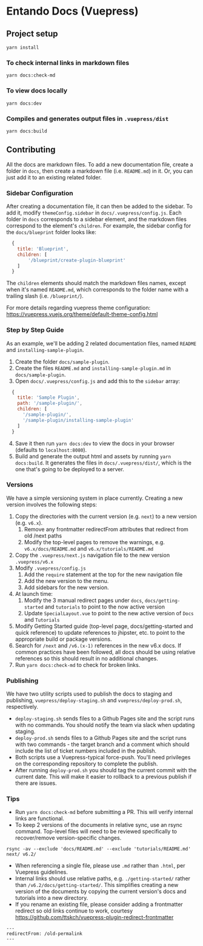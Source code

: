 # Entando Docs (Vuepress)

## Project setup
```
yarn install
```

### To check internal links in markdown files
```
yarn docs:check-md
```

### To view docs locally
```
yarn docs:dev
```

### Compiles and generates output files in `.vuepress/dist`
```
yarn docs:build
```

## Contributing
All the docs are markdown files. To add a new documentation file, create a folder in `docs`, then create a markdown file (i.e. `README.md`) in it. Or, you can just add it to an existing related folder.

### Sidebar Configuration
After creating a documentation file, it can then be added to the sidebar. To add it, modify `themeConfig.sidebar` in `docs/.vuepress/config.js`. Each folder in `docs` corresponds to a sidebar element, and the markdown files correspond to the element's `children`. For example, the sidebar config for the `docs/blueprint` folder looks like:

```js
  {
    title: 'Blueprint',
    children: [
        '/blueprint/create-plugin-blueprint'
    ]
  }
```

The `children` elements should match the markdown files names, except when it's named `README.md`, which corresponds to the folder name with a trailing slash (i.e. `/blueprint/`).

For more details regarding vuepress theme configuration: https://vuepress.vuejs.org/theme/default-theme-config.html

### Step by Step Guide
As an example, we'll be adding 2 related documentation files, named `README` and `installing-sample-plugin`.

1. Create the folder `docs/sample-plugin`.
2. Create the files `README.md` and `installing-sample-plugin.md` in `docs/sample-plugin`.
3. Open `docs/.vuepress/config.js` and add this to the `sidebar` array:
```js
  {
    title: 'Sample Plugin',
    path: '/sample-plugin/',
    children: [
      '/sample-plugin/',
      '/sample-plugin/installing-sample-plugin'
    ]
  }
```
4. Save it then run `yarn docs:dev` to view the docs in your browser (defaults to `localhost:8080`).
5. Build and generate the output html and assets by running `yarn docs:build`. It generates the files in `docs/.vuepress/dist/`, which is the one that's going to be deployed to a server.

### Versions
We have a simple versioning system in place currently. Creating a new version involves the following steps:
1. Copy the directories with the current version (e.g. `next`) to a new version (e.g. `v6.x`).
   1. Remove any frontmatter redirectFrom attributes that redirect from old /next paths
   2. Modify the top-level pages to remove the warnings, e.g. `v6.x/docs/README.md` and `v6.x/tutorials/README.md` 
2. Copy the `.vuepress/next.js` navigation file to the new version `.vuepress/v6.x`
3. Modify `.vuepress/config.js` 
   1. Add the `require` statement at the top for the new navigation file
   2. Add the new version to the menu.
   3. Add sidebars for the new version.
4. At launch time:
   1. Modify the 3 manual redirect pages under `docs`, `docs/getting-started` and `tutorials` to point to the now active version
   2. Update `SpecialLayout.vue` to point to the new active version of `Docs` and `Tutorials` 
5. Modify Getting Started guide (top-level page, docs/getting-started and quick reference) to update references to jhipster, etc. to point to the appropriate build or package versions.
6. Search for `/next` and `/v6.(x-1)` references in the new v6.x docs. If common practices have been followed, all docs should be using relative references so this should result in no additional changes.
7. Run `yarn docs:check-md` to check for broken links.

### Publishing
We have two utility scripts used to publish the docs to staging and publishing, `vuepress/deploy-staging.sh` and `vuepress/deploy-prod.sh`, respectively. 
   - `deploy-staging.sh` sends files to a Github Pages site and the script runs with no commands. You should notify the team via slack when updating staging.
   - `deploy-prod.sh` sends files to a Github Pages site and the script runs with two commands - the target branch and a comment which should include the list of ticket numbers included in the publish.
   - Both scripts use a Vuepress-typical force-push. You'll need privileges on the corresponding repository to complete the publish.
   - After running `deploy-prod.sh` you should tag the current commit with the current date. This will make it easier to rollback to a previous publish if there are issues. 

### Tips
* Run `yarn docs:check-md` before submitting a PR. This will verify internal links are functional.
* To keep 2 versions of the documents in relative sync, use an rsync command. Top-level files will need to be reviewed specifically to recover/remove version-specific changes.
```
rsync -av --exclude 'docs/README.md' --exclude 'tutorials/README.md' next/ v6.2/
```
* When referencing a single file, please use `.md` rather than `.html`, per Vuepress guidelines.
* Internal links should use relative paths, e.g. `./getting-started/` rather than 
`/v6.2/docs/getting-started/`. This simplifies creating a new version of the documents by 
copying the current version's docs and tutorials into a new directory.
* If you rename an existing file, please consider adding a frontmatter redirect so old links continue to work, courtesy <https://github.com/ttskch/vuepress-plugin-redirect-frontmatter>

```
---
redirectFrom: /old-permalink
---
``` 
